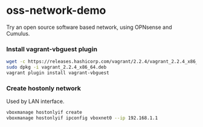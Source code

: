 # oss-network-demo

Try an open source software based network, using OPNsense and Cumulus.

### Install vagrant-vbguest plugin
```bash
wget -c https://releases.hashicorp.com/vagrant/2.2.4/vagrant_2.2.4_x86_64.deb
sudo dpkg -i vagrant_2.2.4_x86_64.deb
vagrant plugin install vagrant-vbguest
```

### Create hostonly network

Used by LAN interface.

```bash
vboxmanage hostonlyif create
vboxmanage hostonlyif ipconfig vboxnet0 --ip 192.168.1.1
```
